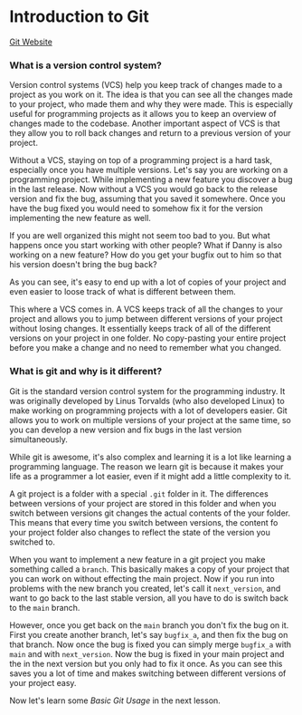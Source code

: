 # Introduction to Git
[Git Website](https://git-scm.com/)

### **What is a version control system?**

Version control systems (VCS) help you keep track of changes made to a project as you work on it. The idea is that you can see all the changes made to your project, who made them and why they were made. This is especially useful for programming projects as it allows you to keep an overview of changes made to the codebase. Another important aspect of VCS is that they allow you to roll back changes and return to a previous version of your project.

Without a VCS, staying on top of a programming project is a hard task, especially once you have multiple versions. Let's say you are working on a programming project. While implementing a new feature you discover a bug in the last release. Now without a VCS you would go back to the release version and fix the bug, assuming that you saved it somewhere. Once you have the bug fixed you would need to somehow fix it for the version implementing the new feature as well.

If you are well organized this might not seem too bad to you. But what happens once you start working with other people? What if Danny is also working on a new feature? How do you get your bugfix out to him so that his version doesn't bring the bug back?

As you can see, it's easy to end up with a lot of copies of your project  and even easier to loose track of what is different between them.

This where a VCS comes in. A VCS keeps track of all the changes to your project and allows you to jump between different versions of your project without losing changes. It essentially keeps track of all of the different versions on your project in one folder. No copy-pasting your entire project before you make a change and no need to remember what you changed.

### **What is git and why is it different?**

Git is the standard version control system for the programming industry. It was originally developed by Linus Torvalds (who also developed Linux) to make working on programming projects with a lot of developers easier. Git allows you to work on multiple versions of your project at the same time, so you can develop a new version and fix bugs in the last version simultaneously.

While git is awesome, it's also complex and learning it is a lot like learning a programming language. The reason we learn git is because it makes your life as a programmer a lot easier, even if it might add a little complexity to it.

A git project is a folder with a special `.git` folder in it. The differences between versions of your project are stored in this folder and when you switch between versions git changes the actual contents of the your folder. This means that every time you switch between versions, the content fo your project folder also changes to reflect the state of the version you switched to.

When you want to implement a new feature in a git project you make something called a `branch`. This basically makes a copy of your project that you can work on without effecting the main project. Now if you run into problems with the new branch you created, let's call it `next_version`, and want to go back to the last stable version, all you have to do is switch back to the `main` branch.

However, once you get back on the `main` branch you don't fix the bug on it. First you create another branch, let's say `bugfix_a`, and then fix the bug on that branch. Now once the bug is fixed you can simply merge `bugfix_a` with `main` and with `next_version`. Now the bug is fixed in your main project and the in the next version but you only had to fix it once. As you can see this saves you a lot of time and makes switching between different versions of your project easy.

Now let's learn some *Basic Git Usage* in the next lesson.